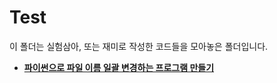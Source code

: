 # Test

이 폴더는 실험삼아, 또는 재미로 작성한 코드들을 모아놓은 폴더입니다.



- **[파이썬으로 파일 이름 일괄 변경하는 프로그램 만들기](./Filename_change.py)**

